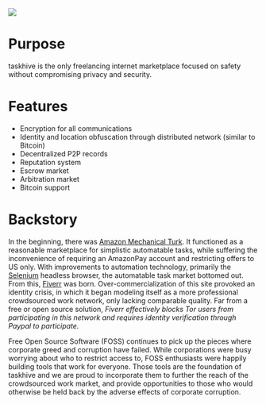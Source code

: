 <img src="https://github.com/skifree-snowmonster/taskhive/blob/master/assets/logo.png?raw=true">

# Purpose
taskhive is the only freelancing internet marketplace focused on safety without compromising privacy and security.

# Features
* Encryption for all communications
* Identity and location obfuscation through distributed network (similar to Bitcoin)
* Decentralized P2P records
* Reputation system
* Escrow market
* Arbitration market
* Bitcoin support

# Backstory
In the beginning, there was <a href="https://en.wikipedia.org/wiki/Amazon_Mechanical_Turk">Amazon Mechanical Turk</a>. It functioned as a reasonable marketplace for simplistic automatable tasks, while suffering the inconvenience of requiring an AmazonPay account and restricting offers to US only. With improvements to automation technology, primarily the <a href="https://en.wikipedia.org/wiki/Selenium_%28software%29">Selenium</a> headless browser, the automatable task market bottomed out. From this, <a href="https://en.wikipedia.org/wiki/Fiverr">Fiverr</a> was born. Over-commercialization of this site provoked an identity crisis, in which it began modeling itself as a more professional crowdsourced work network, only lacking comparable quality. Far from a free or open source solution, <i>Fiverr effectively blocks Tor users from participating in this network and requires identity verification through Paypal to participate.</i>

Free Open Source Software (FOSS) continues to pick up the pieces where corporate greed and corruption have failed. While corporations were busy worrying about who to restrict access to, FOSS enthusiasts were happily building tools that work for everyone. Those tools are the foundation of taskhive and we are proud to incorporate them to further the reach of the crowdsourced work market, and provide opportunities to those who would otherwise be held back by the adverse effects of corporate corruption.
